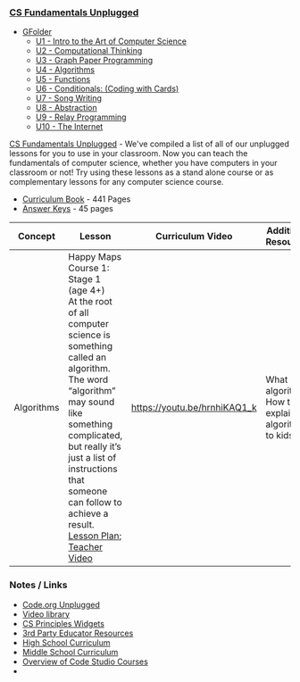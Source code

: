 ### [CS Fundamentals Unplugged](https://code.org/curriculum/unplugged) 

- [GFolder](https://drive.google.com/open?id=0BysMfTbvAUUVc2MtZEJoV0hTNzA)
  - [U1 - Intro to the Art of Computer Science](https://drive.google.com/open?id=0BysMfTbvAUUVVGdWODlUSkZqZ1E)
  - [U2 - Computational Thinking](https://drive.google.com/open?id=0BysMfTbvAUUVOVl1ME4za0tHOW8)
  - [U3 - Graph Paper Programming](https://drive.google.com/open?id=0BysMfTbvAUUVb3dCMEF5Q29xZDQ)  
  - [U4 - Algorithms](https://drive.google.com/open?id=0BysMfTbvAUUVWXVFN1Ffdzhobk0)
  - [U5 - Functions](https://drive.google.com/open?id=0BysMfTbvAUUVYUtSZHdhaFdJSFk)
  - [U6 - Conditionals\: \(Coding with Cards\)](https://drive.google.com/open?id=0BysMfTbvAUUVOTcxcDVnV0pGeDQ)
  - [U7 - Song Writing](https://drive.google.com/open?id=0BysMfTbvAUUVODNjTVlzUkVNU1k)
  - [U8 - Abstraction](https://drive.google.com/open?id=0BysMfTbvAUUVQkpzTGdwNU1haUU)
  - [U9 - Relay Programming](https://drive.google.com/open?id=0BysMfTbvAUUVcTVqTmotSm5waVU)
  - [U10 - The Internet](https://drive.google.com/open?id=0BysMfTbvAUUVbTlKQjVlYWhkVmc)

[CS Fundamentals Unplugged](https://code.org/curriculum/unplugged) - We've compiled a list of all of our unplugged lessons for you to use in your classroom. Now you can teach the fundamentals of computer science, whether you have computers in your classroom or not! Try using these lessons as a stand alone course or as complementary lessons for any computer science course.
- [Curriculum Book](https://code.org/curriculum/docs/k-5/complete_compressed.pdf) - 441 Pages
- [Answer Keys](https://code.org/curriculum/docs/k-5/teacherKeyComplete.pdf) - 45 pages

Concept |	Lesson	| Curriculum Video	| Additional Resources
--- | --- | --- | ---
Algorithms| Happy Maps <br />Course 1: Stage 1 <br />(age 4+) <br />At the root of all computer science is something called an algorithm. The word “algorithm” may sound like something complicated, but really it’s just a list of instructions that someone can follow to achieve a result. <br />[Lesson Plan](https://code.org/curriculum/course1/1/Teacher); <br />[Teacher Video](https://www.youtube.com/watch?v=En6Bshuqljg) | https://youtu.be/hrnhiKAQ1_k	| What is an algorithm? How to explain algorithms to kids

### Notes / Links 
- [Code.org Unplugged](code_org-unplugged.md)
- [Video library](https://code.org/educate/resources/videos)
- [CS Principles Widgets](https://code.org/educate/csp/widgets)
- [3rd Party Educator Resources](https://code.org/educate/curriculum/3rd-party)
- [High School Curriculum](https://code.org/educate/curriculum/high-school)
- [Middle School Curriculum](https://code.org/educate/curriculum/middle-school)
- [Overview of Code Studio Courses](https://code.org/educate/curriculum/courses)
- []()
